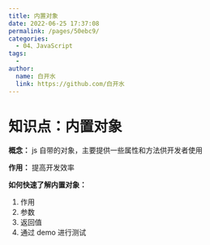 ```yaml
---
title: 内置对象
date: 2022-06-25 17:37:08
permalink: /pages/50ebc9/
categories:
  - 04、JavaScript
tags:
  - 
author: 
  name: 白开水
  link: https://github.com/白开水
---
```

# 知识点：内置对象

**概念：** js 自带的对象，主要提供一些属性和方法供开发者使用

**作用：** 提高开发效率

**如何快速了解内置对象：**
1. 作用
2. 参数
3. 返回值
4. 通过 demo 进行测试